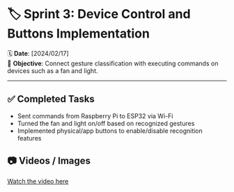 # 🏷 Sprint 3: Device Control and Buttons Implementation

🗓 **Date**: [2024/02/17]  
🎯 **Objective**: Connect gesture classification with executing commands on devices such as a fan and light.

---

## ✅ Completed Tasks
- Sent commands from Raspberry Pi to ESP32 via Wi-Fi  
- Turned the fan and light on/off based on recognized gestures  
- Implemented physical/app buttons to enable/disable recognition features



## 📷 Videos / Images

[Watch the video here](https://drive.google.com/file/d/1Y8Nu9XhAeDZ4c80nMpw-peWhKzhwFOdK/view?usp=sharing)

